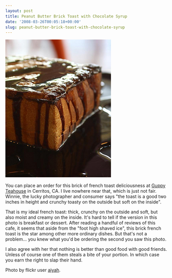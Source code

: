 ```yaml
---
layout: post
title: Peanut Butter Brick Toast with Chocolate Syrup
date: '2008-03-26T00:05:18+00:00'
slug: peanut-butter-brick-toast-with-chocolate-syrup
---
```

<a href="http://www.flickr.com/photos/aiyah/2348917012/"><img src='/images/uploads/2008/03/pb_sqfrenchtoast.jpg' alt='pb french toast' /></a>

You can place an order for this brick of french toast deliciousness at <a href="http://www.yelp.com/biz/guppy-teahouse-cerritos">Guppy Teahouse</a> in Cerritos, CA. I live nowhere near that, which is just not fair. Winnie, the lucky photographer and consumer says "the toast is a good two inches in height and crunchy toasty on the outside but soft on the inside". 

That is my ideal french toast: thick, crunchy on the outside and soft, but also moist and creamy on the inside. It's hard to tell if the version in this photo is breakfast or dessert. After reading a handful of reviews of this cafe, it seems that aside from the "foot high shaved ice", this brick french toast is the star among other more ordinary dishes. But that's not a problem... you knew what you'd be ordering the second you saw this photo.

I also agree with her that nothing is better than good food with good friends. Unless of course one of them steals a bite of your portion. In which case you earn the right to slap their hand. 

Photo by flickr user <a href="http://www.flickr.com/photos/aiyah/">aiyah</a>.
